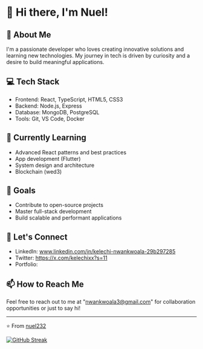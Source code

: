 # 👋 Hi there, I'm Nuel!

## 🚀 About Me
I'm a passionate developer who loves creating innovative solutions and learning new technologies. My journey in tech is driven by curiosity and a desire to build meaningful applications.

## 💻 Tech Stack
- Frontend: React, TypeScript, HTML5, CSS3
- Backend: Node.js, Express
- Database: MongoDB, PostgreSQL
- Tools: Git, VS Code, Docker

## 🌱 Currently Learning
- Advanced React patterns and best practices
- App development (Flutter)
- System design and architecture
- Blockchain (wed3)
  

## 🎯 Goals
- Contribute to open-source projects
- Master full-stack development
- Build scalable and performant applications

## 🤝 Let's Connect
- LinkedIn: www.linkedin.com/in/kelechi-nwankwoala-29b297285
- Twitter: https://x.com/kelechixx?s=11
- Portfolio: 


## 📫 How to Reach Me
Feel free to reach out to me at "nwankwoala3@gmail.com" for collaboration opportunities or just to say hi!

---
⭐️ From [nuel232](https://github.com/nuel232) 


[![GitHub Streak](https://streak-stats.demolab.com?user=nuel232&theme=github-dark-blue&hide_border=true)](https://git.io/streak-stats)
